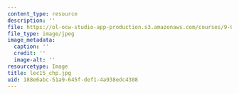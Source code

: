 ```yaml
---
content_type: resource
description: ''
file: https://ol-ocw-studio-app-production.s3.amazonaws.com/courses/9-00sc-introduction-to-psychology-fall-2011/188e6abc51a9645fdef14a938edc4308_lec15_chp.jpg
file_type: image/jpeg
image_metadata:
  caption: ''
  credit: ''
  image-alt: ''
resourcetype: Image
title: lec15_chp.jpg
uid: 188e6abc-51a9-645f-def1-4a938edc4308
---
```

